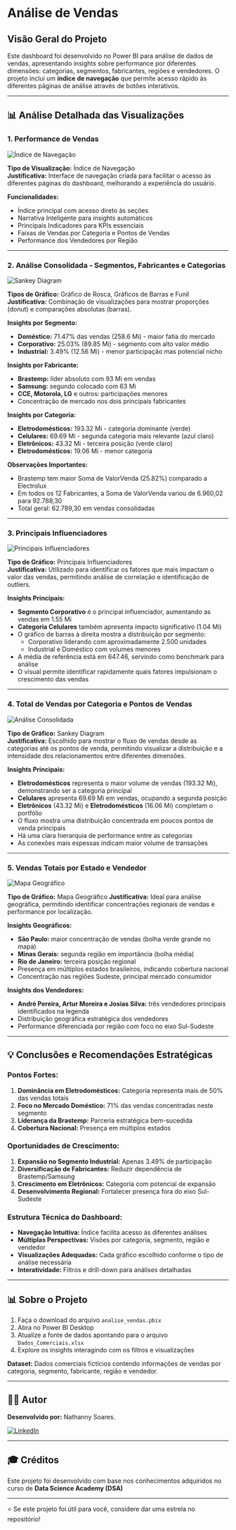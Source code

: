 # Análise de Vendas

## Visão Geral do Projeto

Este dashboard foi desenvolvido no Power BI para análise de dados de vendas, apresentando insights sobre performance por diferentes dimensões: categorias, segmentos, fabricantes, regiões e vendedores. O projeto inclui um **índice de navegação** que permite acesso rápido às diferentes páginas de análise através de botões interativos.

---

## 📊 Análise Detalhada das Visualizações

### 1. Performance de Vendas

![Índice de Navegação](images/indice.png)

**Tipo de Visualização:** Índice de Navegação  
**Justificativa:** Interface de navegação criada para facilitar o acesso às diferentes páginas do dashboard, melhorando a experiência do usuário.

**Funcionalidades:**
- Índice principal com acesso direto às seções
- Narrativa Inteligente para insights automáticos
- Principais Indicadores para KPIs essenciais
- Faixas de Vendas por Categoria e Pontos de Vendas
- Performance dos Vendedores por Região

---

### 2. Análise Consolidada - Segmentos, Fabricantes e Categorias

![Sankey Diagram](images/narrativa.png)

**Tipos de Gráfico:** Gráfico de Rosca, Gráficos de Barras e Funil  
**Justificativa:** Combinação de visualizações para mostrar proporções (donut) e comparações absolutas (barras).

**Insights por Segmento:**
- **Doméstico:** 71.47% das vendas (258.6 Mi) - maior fatia do mercado
- **Corporativo:** 25.03% (89.85 Mi) - segmento com alto valor médio
- **Industrial:** 3.49% (12.56 Mi) - menor participação mas potencial nicho

**Insights por Fabricante:**
- **Brastemp:** líder absoluto com 93 Mi em vendas
- **Samsung:** segundo colocado com 63 Mi
- **CCE, Motorola, LG** e outros: participações menores
- Concentração de mercado nos dois principais fabricantes

**Insights por Categoria:**
- **Eletrodomésticos:** 193.32 Mi - categoria dominante (verde)
- **Celulares:** 69.69 Mi - segunda categoria mais relevante (azul claro)
- **Eletrônicos:** 43.32 Mi - terceira posição (verde claro)
- **Eletrodomésticos:** 19.06 Mi - menor categoria

**Observações Importantes:**
- Brastemp tem maior Soma de ValorVenda (25.82%) comparado a Electrolux
- Em todos os 12 Fabricantes, a Soma de ValorVenda variou de 6.960,02 para 92.788,30
- Total geral: 62.789,30 em vendas consolidadas


---

### 3. Principais Influenciadores

![Principais Influenciadores](images/influenciadores.png)

**Tipo de Gráfico:** Principais Influenciadores  
**Justificativa:** Utilizado para identificar os fatores que mais impactam o valor das vendas, permitindo análise de correlação e identificação de outliers.

**Insights Principais:**
- **Segmento Corporativo** é o principal influenciador, aumentando as vendas em 1.55 Mi
- **Categoria Celulares** também apresenta impacto significativo (1.04 Mi)
- O gráfico de barras à direita mostra a distribuição por segmento:
  - Corporativo liderando com aproximadamente 2.500 unidades
  - Industrial e Doméstico com volumes menores
- A média de referência está em 647.46, servindo como benchmark para análise
- O visual permite identificar rapidamente quais fatores impulsionam o crescimento das vendas

---

### 4. Total de Vendas por Categoria e Pontos de Vendas

![Análise Consolidada](images/faixas.png)

**Tipo de Gráfico:** Sankey Diagram  
**Justificativa:** Escolhido para mostrar o fluxo de vendas desde as categorias até os pontos de venda, permitindo visualizar a distribuição e a intensidade dos relacionamentos entre diferentes dimensões.

**Insights Principais:**
- **Eletrodomésticos** representa o maior volume de vendas (193.32 Mi), demonstrando ser a categoria principal
- **Celulares** apresenta 69.69 Mi em vendas, ocupando a segunda posição
- **Eletrônicos** (43.32 Mi) e **Eletrodomésticos** (16.06 Mi) completam o portfólio
- O fluxo mostra uma distribuição concentrada em poucos pontos de venda principais
- Há uma clara hierarquia de performance entre as categorias
- As conexões mais espessas indicam maior volume de transações

---

### 5. Vendas Totais por Estado e Vendedor

![Mapa Geográfico](images/regiao.png)

**Tipo de Gráfico:** Mapa Geográfico
**Justificativa:** Ideal para análise geográfica, permitindo identificar concentrações regionais de vendas e performance por localização.

**Insights Geográficos:**
- **São Paulo:** maior concentração de vendas (bolha verde grande no mapa)
- **Minas Gerais:** segunda região em importância (bolha média)
- **Rio de Janeiro:** terceira posição regional
- Presença em múltiplos estados brasileiros, indicando cobertura nacional
- Concentração nas regiões Sudeste, principal mercado consumidor

**Insights dos Vendedores:**
- **André Pereira, Artur Moreira e Josias Silva:** três vendedores principais identificados na legenda
- Distribuição geográfica estratégica dos vendedores
- Performance diferenciada por região com foco no eixo Sul-Sudeste

---

## 💡 Conclusões e Recomendações Estratégicas

### Pontos Fortes:
1. **Dominância em Eletrodomésticos:** Categoria representa mais de 50% das vendas totais
2. **Foco no Mercado Doméstico:** 71% das vendas concentradas neste segmento
3. **Liderança da Brastemp:** Parceria estratégica bem-sucedida
4. **Cobertura Nacional:** Presença em múltiplos estados

### Oportunidades de Crescimento:
1. **Expansão no Segmento Industrial:** Apenas 3.49% de participação
2. **Diversificação de Fabricantes:** Reduzir dependência de Brastemp/Samsung
3. **Crescimento em Eletrônicos:** Categoria com potencial de expansão
4. **Desenvolvimento Regional:** Fortalecer presença fora do eixo Sul-Sudeste

### Estrutura Técnica do Dashboard:
- **Navegação Intuitiva:** Índice facilita acesso às diferentes análises
- **Múltiplas Perspectivas:** Visões por categoria, segmento, região e vendedor
- **Visualizações Adequadas:** Cada gráfico escolhido conforme o tipo de análise necessária
- **Interatividade:** Filtros e drill-down para análises detalhadas

---

## 📊 Sobre o Projeto

1. Faça o download do arquivo `analise_vendas.pbix`
2. Abra no Power BI Desktop
3. Atualize a fonte de dados apontando para o arquivo `Dados_Comerciais.xlsx`
4. Explore os insights interagindo com os filtros e visualizações

**Dataset:** Dados comerciais fictícios contendo informações de vendas por categoria, segmento, fabricante, região e vendedor.

---

## 👨‍💼 Autor

**Desenvolvido por:** Nathanny Soares.

[![LinkedIn](https://img.shields.io/badge/LinkedIn-Connect-blue?style=flat-square&logo=linkedin)](https://linkedin.com/in/nathannysoares)

---

## 🎓 Créditos

Este projeto foi desenvolvido com base nos conhecimentos adquiridos no curso de **Data Science Academy (DSA)**

---

⭐ Se este projeto foi útil para você, considere dar uma estrela no repositório!

